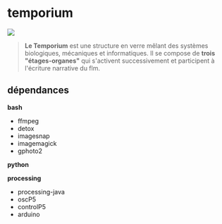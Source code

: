 # temporium
![](https://kkbb-production.s3.amazonaws.com/uploads/project_image/image/66765/renduallum02.jpg)

> **Le Temporium** est une structure en verre mêlant des systèmes biologiques, mécaniques et  informatiques. Il se compose de **trois "étages-organes"** qui s'activent successivement et participent à l'écriture narrative du flm.

## dépendances

**bash**
- ffmpeg
- detox
- imagesnap
- imagemagick
- gphoto2

**python**


**processing**
- processing-java
- oscP5
- controlP5
- arduino
